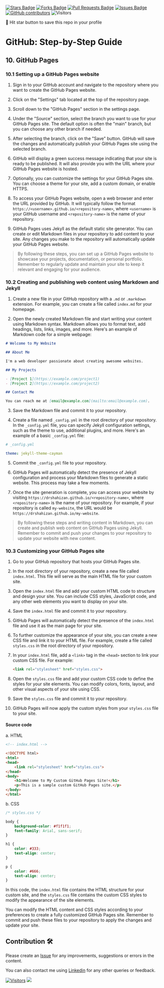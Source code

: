 <a href="https://github.com/drshahizan/learn-github/stargazers"><img src="https://img.shields.io/github/stars/drshahizan/learn-github" alt="Stars Badge"/></a>
<a href="https://github.com/drshahizan/learn-github/network/members"><img src="https://img.shields.io/github/forks/drshahizan/learn-github" alt="Forks Badge"/></a>
<a href="https://github.com/drshahizan/learn-github/pulls"><img src="https://img.shields.io/github/issues-pr/drshahizan/learn-github" alt="Pull Requests Badge"/></a>
<a href="https://github.com/drshahizan/learn-github/issues"><img src="https://img.shields.io/github/issues/drshahizan/learn-github" alt="Issues Badge"/></a>
<a href="https://github.com/drshahizan/learn-github/graphs/contributors"><img alt="GitHub contributors" src="https://img.shields.io/github/contributors/drshahizan/learn-github?color=2b9348"></a>
![Visitors](https://api.visitorbadge.io/api/visitors?path=https%3A%2F%2Fgithub.com%2Fdrshahizan%2Flearn-github&labelColor=%23d9e3f0&countColor=%23697689&style=flat)

🌟 Hit star button to save this repo in your profile

# GitHub: Step-by-Step Guide

## 10. GitHub Pages

### 10.1 Setting up a GitHub Pages website

1. Sign in to your GitHub account and navigate to the repository where you want to create the GitHub Pages website.

2. Click on the "Settings" tab located at the top of the repository page.

3. Scroll down to the "GitHub Pages" section in the settings page.

4. Under the "Source" section, select the branch you want to use for your GitHub Pages site. The default option is often the "main" branch, but you can choose any other branch if needed.

5. After selecting the branch, click on the "Save" button. GitHub will save the changes and automatically publish your GitHub Pages site using the selected branch.

6. GitHub will display a green success message indicating that your site is ready to be published. It will also provide you with the URL where your GitHub Pages website is hosted.

7. Optionally, you can customize the settings for your GitHub Pages site. You can choose a theme for your site, add a custom domain, or enable HTTPS.

8. To access your GitHub Pages website, open a web browser and enter the URL provided by GitHub. It will typically follow the format `https://<username>.github.io/<repository-name>`, where `<username>` is your GitHub username and `<repository-name>` is the name of your repository.

9. GitHub Pages uses Jekyll as the default static site generator. You can create or edit Markdown files in your repository to add content to your site. Any changes you make to the repository will automatically update your GitHub Pages website.

> By following these steps, you can set up a GitHub Pages website to showcase your projects, documentation, or personal portfolio. Remember to regularly update and maintain your site to keep it relevant and engaging for your audience.

### 10.2 Creating and publishing web content using Markdown and Jekyll

1. Create a new file in your GitHub repository with a `.md` or `.markdown` extension. For example, you can create a file called `index.md` for your homepage.

2. Open the newly created Markdown file and start writing your content using Markdown syntax. Markdown allows you to format text, add headings, lists, links, images, and more. Here's an example of Markdown code for a simple webpage:

```markdown
# Welcome to My Website

## About Me

I'm a web developer passionate about creating awesome websites.

## My Projects

- [Project 1](https://example.com/project1)
- [Project 2](https://example.com/project2)

## Contact Me

You can reach me at [email@example.com](mailto:email@example.com).
```

3. Save the Markdown file and commit it to your repository.

4. Create a file named `_config.yml` in the root directory of your repository. In the `_config.yml` file, you can specify Jekyll configuration settings, such as the theme to use, additional plugins, and more. Here's an example of a basic `_config.yml` file:

```yaml
# _config.yml

theme: jekyll-theme-cayman
```

5. Commit the `_config.yml` file to your repository.

6. GitHub Pages will automatically detect the presence of Jekyll configuration and process your Markdown files to generate a static website. This process may take a few moments.

7. Once the site generation is complete, you can access your website by visiting `https://drshahizan.github.io/<repository-name>`, where `<repository-name>` is the name of your repository. For example, if your repository is called `my-website`, the URL would be `https://drshahizan.github.io/my-website`.

> By following these steps and writing content in Markdown, you can create and publish web content on GitHub Pages using Jekyll. Remember to commit and push your changes to your repository to update your website with new content.

### 10.3 Customizing your GitHub Pages site

1. Go to your GitHub repository that hosts your GitHub Pages site.

2. In the root directory of your repository, create a new file called `index.html`. This file will serve as the main HTML file for your custom site.

3. Open the `index.html` file and add your custom HTML code to structure and design your site. You can include CSS styles, JavaScript code, and any other web elements you want to display on your site.

4. Save the `index.html` file and commit it to your repository.

5. GitHub Pages will automatically detect the presence of the `index.html` file and use it as the main page for your site.

6. To further customize the appearance of your site, you can create a new CSS file and link it to your HTML file. For example, create a file called `styles.css` in the root directory of your repository.

7. In your `index.html` file, add a `<link>` tag in the `<head>` section to link your custom CSS file. For example:

   ```html
   <link rel="stylesheet" href="styles.css">
   ```

8. Open the `styles.css` file and add your custom CSS code to define the styles for your site elements. You can modify colors, fonts, layout, and other visual aspects of your site using CSS.

9. Save the `styles.css` file and commit it to your repository.

10. GitHub Pages will now apply the custom styles from your `styles.css` file to your site.

#### Source code
a. HTML
```html
<!-- index.html -->

<!DOCTYPE html>
<html>
<head>
    <link rel="stylesheet" href="styles.css">
</head>
<body>
    <h1>Welcome to My Custom GitHub Pages Site!</h1>
    <p>This is a sample custom GitHub Pages site.</p>
</body>
</html>
```

b. CSS
```css
/* styles.css */

body {
    background-color: #f1f1f1;
    font-family: Arial, sans-serif;
}

h1 {
    color: #333;
    text-align: center;
}

p {
    color: #666;
    text-align: center;
}
```

In this code, the `index.html` file contains the HTML structure for your custom site, and the `styles.css` file contains the custom CSS styles to modify the appearance of the site elements.

You can modify the HTML content and CSS styles according to your preferences to create a fully customized GitHub Pages site. Remember to commit and push these files to your repository to apply the changes and update your site.

## Contribution 🛠️
Please create an [Issue](https://github.com/drshahizan/learn-github/issues) for any improvements, suggestions or errors in the content.

You can also contact me using [Linkedin](https://www.linkedin.com/in/drshahizan/) for any other queries or feedback.

[![Visitors](https://api.visitorbadge.io/api/visitors?path=https%3A%2F%2Fgithub.com%2Fdrshahizan&labelColor=%23697689&countColor=%23555555&style=plastic)](https://visitorbadge.io/status?path=https%3A%2F%2Fgithub.com%2Fdrshahizan)
![](https://hit.yhype.me/github/profile?user_id=81284918)
